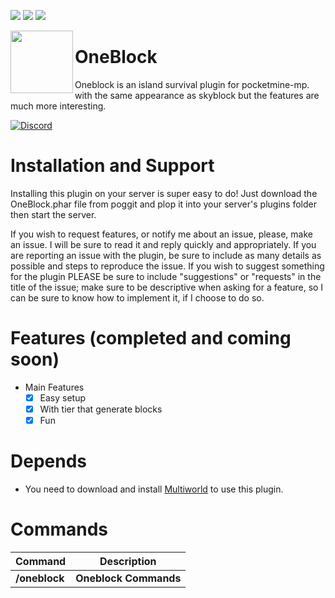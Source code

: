 [![](https://poggit.pmmp.io/shield.state/Oneblock)](https://poggit.pmmp.io/p/RedSkyBlock)
[![](https://poggit.pmmp.io/shield.api/Oneblock)](https://poggit.pmmp.io/p/RedSkyBlock)
[![](https://poggit.pmmp.io/shield.dl.total/Oneblock)](https://poggit.pmmp.io/p/RedSkyBlock)

<img src="https://play-lh.googleusercontent.com/RY0k-vbWIgnPYXU4XciUYaay6C_vvjUv85rf1bb0NrSLOHylIBNSCZkIkyiCRtCbT-A" width="100" height="100" align="left"></img>

# OneBlock
Oneblock is an island survival plugin for pocketmine-mp. with the same appearance as skyblock but the features are much more interesting.


[![Discord](https://img.shields.io/discord/965662639168569394.svg?label=&logo=discord&logoColor=ffffff&color=7389D8&labelColor=6A7EC2)](https://discord.gg/34PC5u9W)

# Installation and Support
Installing this plugin on your server is super easy to do! Just download the OneBlock.phar file from poggit and plop it into your server's plugins folder then start the server.

If you wish to request features, or notify me about an issue, please, make an issue. I will be sure to read it and reply quickly and appropriately. If you are reporting an issue with the plugin, be sure to include as many details as possible and steps to reproduce the issue. If you wish to suggest something for the plugin PLEASE be sure to include "suggestions" or "requests" in the title of the issue; make sure to be descriptive when asking for a feature, so I can be sure to know how to implement it, if I choose to do so.

# Features (completed and coming soon)
- Main Features
  - [x] Easy setup
  - [x] With tier that generate blocks
  - [x] Fun

# Depends

- You need to download and install [Multiworld](https://poggit.pmmp.io/p/MultiWorld/1.7.0-beta4) to use this plugin.

# Commands

| **Command** | **Description** |
| --- | --- |
| **/oneblock** | **Oneblock Commands** |
